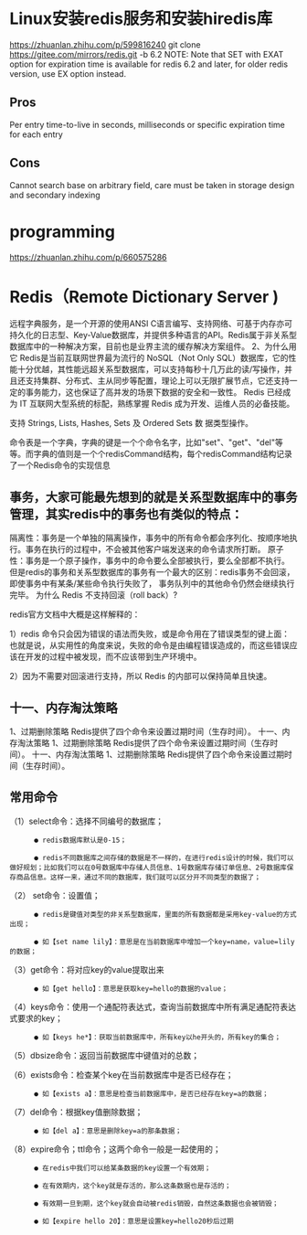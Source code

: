 # Linux安装redis服务和安装hiredis库
https://zhuanlan.zhihu.com/p/599816240 
git clone https://gitee.com/mirrors/redis.git -b 6.2 
NOTE: Note that SET with EXAT option for expiration time is available for redis 6.2 and later, for older redis version, use EX option instead.

## Pros
Per entry time-to-live in seconds, milliseconds or specific expiration time for each entry
## Cons
Cannot search base on arbitrary field, care must be taken in storage design and secondary indexing

# programming
https://zhuanlan.zhihu.com/p/660575286 

# Redis（Remote Dictionary Server )
远程字典服务，是一个开源的使用ANSI C语言编写、支持网络、可基于内存亦可持久化的日志型、Key-Value数据库，并提供多种语言的API。Redis属于非关系型数据库中的一种解决方案，目前也是业界主流的缓存解决方案组件。
2、为什么用它
Redis是当前互联网世界最为流行的 NoSQL（Not Only SQL）数据库，它的性能十分优越，其性能远超关系型数据库，可以支持每秒十几万此的读/写操作，并且还支持集群、分布式、主从同步等配置，理论上可以无限扩展节点，它还支持一定的事务能力，这也保证了高并发的场景下数据的安全和一致性。
Redis 已经成为 IT 互联网大型系统的标配，熟练掌握 Redis 成为开发、运维人员的必备技能。

支持 Strings, Lists, Hashes, Sets 及 Ordered Sets 数 据类型操作。

命令表是一个字典，字典的键是一个个命令名字，比如"set"、"get"、"del"等等。而字典的值则是一个个redisCommand结构，每个redisCommand结构记录了一个Redis命令的实现信息

## 事务，大家可能最先想到的就是关系型数据库中的事务管理，其实redis中的事务也有类似的特点：

隔离性：事务是一个单独的隔离操作，事务中的所有命令都会序列化、按顺序地执行。事务在执行的过程中，不会被其他客户端发送来的命令请求所打断。
原子性：事务是一个原子操作，事务中的命令要么全部被执行，要么全部都不执行。
但是redis的事务和关系型数据库的事务有一个最大的区别：redis事务不会回滚，即使事务中有某条/某些命令执行失败了， 事务队列中的其他命令仍然会继续执行完毕。
为什么 Redis 不支持回滚（roll back）?

redis官方文档中大概是这样解释的：

1）redis 命令只会因为错误的语法而失败，或是命令用在了错误类型的键上面：也就是说，从实用性的角度来说，失败的命令是由编程错误造成的，而这些错误应该在开发的过程中被发现，而不应该带到生产环境中。

2）因为不需要对回滚进行支持，所以 Redis 的内部可以保持简单且快速。
## 十一、内存淘汰策略
1、过期删除策略
Redis提供了四个命令来设置过期时间（生存时间）。
十一、内存淘汰策略
1、过期删除策略
Redis提供了四个命令来设置过期时间（生存时间）。
十一、内存淘汰策略
1、过期删除策略
Redis提供了四个命令来设置过期时间（生存时间）。

## 常用命令
（1）select命令：选择不同编号的数据库；

          ● redis数据库默认是0-15；

          ● redis不同数据库之间存储的数据是不一样的，在进行redis设计的时候，我们可以做好规划；比如我们可以在0号数据库中存储人员信息、1号数据库存储订单信息、2号数据库保存商品信息。这样一来，通过不同的数据库，我们就可以区分开不同类型的数据了；

（2） set命令：设置值；

          ● redis是键值对类型的非关系型数据库，里面的所有数据都是采用key-value的方式出现；

          ● 如【set name lily】：意思是在当前数据库中增加一个key=name，value=lily的数据；

（3）get命令：将对应key的value提取出来

          ● 如【get hello】：意思是获取key=hello的数据的value；

（4）keys命令：使用一个通配符表达式，查询当前数据库中所有满足通配符表达式要求的key；

          ● 如【keys he*】：获取当前数据库中，所有key以he开头的，所有key的集合；

（5）dbsize命令：返回当前数据库中键值对的总数；

（6）exists命令：检查某个key在当前数据库中是否已经存在；

          ● 如【exists a】：意思是检查当前数据库中，是否已经存在key=a的数据；

（7）del命令：根据key值删除数据；

          ● 如【del a】：意思是删除key=a的那条数据；

（8）expire命令；ttl命令；这两个命令一般是一起使用的；

          ● 在redis中我们可以给某条数据的key设置一个有效期；

          ● 在有效期内，这个key就是存活的，那么这条数据也是存活的；

          ● 有效期一旦到期，这个key就会自动被redis销毁，自然这条数据也会被销毁；

          ● 如【expire hello 20】：意思是设置key=hello20秒后过期
